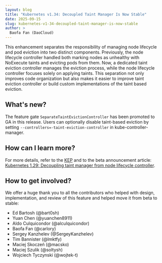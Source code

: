 ```yaml
---
layout: blog
title: "Kubernetes v1.34: Decoupled Taint Manager Is Now Stable"
date: 2025-09-15
slug: kubernetes-v1-34-decoupled-taint-manager-is-now-stable
author: >
  Baofa Fan (DaoCloud)
---
```


This enhancement separates the responsibility of managing node lifecycle and pod eviction into two distinct components.
Previously, the node lifecycle controller handled both marking nodes as unhealthy with NoExecute taints and evicting pods from them.
Now, a dedicated taint eviction controller manages the eviction process, while the node lifecycle controller focuses solely on applying taints.
This separation not only improves code organization but also makes it easier to improve taint eviction controller or build custom implementations of the taint based eviction.

## What's new?

The feature gate `SeparateTaintEvictionController` has been promoted to GA in this release.
Users can optionally disable taint-based eviction by setting `--controllers=-taint-eviction-controller` 
in kube-controller-manager. 

## How can I learn more?

For more details, refer to the [KEP](http://kep.k8s.io/3902) and to the beta announcement article: [Kubernetes 1.29: Decoupling taint manager from node lifecycle controller](/blog/2023/12/19/kubernetes-1-29-taint-eviction-controller/).

## How to get involved?

We offer a huge thank you to all the contributors who helped with design,
implementation, and review of this feature and helped move it from beta to stable:

- Ed Bartosh (@bart0sh)
- Yuan Chen (@yuanchen8911)
- Aldo Culquicondor (@alculquicondor)
- Baofa Fan (@carlory)
- Sergey Kanzhelev (@SergeyKanzhelev)
- Tim Bannister (@lmktfy)
- Maciej Skoczeń (@macsko)
- Maciej Szulik (@soltysh)
- Wojciech Tyczynski (@wojtek-t)
